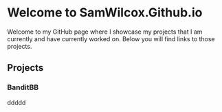 # Welcome to SamWilcox.Github.io

Welcome to my GitHub page where I showcase my projects that I am currently and have currently worked on. Below you will find links to those projects.

## Projects
### BanditBB

ddddd
